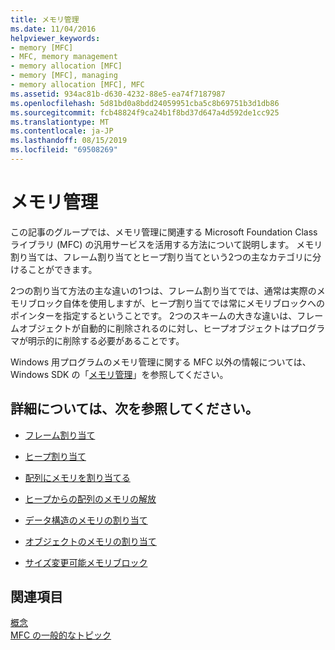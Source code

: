 ```yaml
---
title: メモリ管理
ms.date: 11/04/2016
helpviewer_keywords:
- memory [MFC]
- MFC, memory management
- memory allocation [MFC]
- memory [MFC], managing
- memory allocation [MFC], MFC
ms.assetid: 934ac81b-d630-4232-88e5-ea74f7187987
ms.openlocfilehash: 5d81bd0a8bdd24059951cba5c8b69751b3d1db86
ms.sourcegitcommit: fcb48824f9ca24b1f8bd37d647a4d592de1cc925
ms.translationtype: MT
ms.contentlocale: ja-JP
ms.lasthandoff: 08/15/2019
ms.locfileid: "69508269"
---
```

# <a name="memory-management"></a>メモリ管理

この記事のグループでは、メモリ管理に関連する Microsoft Foundation Class ライブラリ (MFC) の汎用サービスを活用する方法について説明します。 メモリ割り当ては、フレーム割り当てとヒープ割り当てという2つの主なカテゴリに分けることができます。

2つの割り当て方法の主な違いの1つは、フレーム割り当てでは、通常は実際のメモリブロック自体を使用しますが、ヒープ割り当てでは常にメモリブロックへのポインターを指定するということです。 2つのスキームの大きな違いは、フレームオブジェクトが自動的に削除されるのに対し、ヒープオブジェクトはプログラマが明示的に削除する必要があることです。

Windows 用プログラムのメモリ管理に関する MFC 以外の情報については、Windows SDK の「[メモリ管理](/windows/win32/memory/memory-management)」を参照してください。

## <a name="what-do-you-want-to-know-more-about"></a>詳細については、次を参照してください。

- [フレーム割り当て](../mfc/memory-management-frame-allocation.md)

- [ヒープ割り当て](../mfc/memory-management-heap-allocation.md)

- [配列にメモリを割り当てる](../mfc/memory-management-examples.md)

- [ヒープからの配列のメモリの解放](../mfc/memory-management-examples.md)

- [データ構造のメモリの割り当て](../mfc/memory-management-examples.md)

- [オブジェクトのメモリの割り当て](../mfc/memory-management-examples.md)

- [サイズ変更可能メモリブロック](../mfc/memory-management-resizable-memory-blocks.md)

## <a name="see-also"></a>関連項目

[概念](../mfc/mfc-concepts.md)<br/>
[MFC の一般的なトピック](../mfc/general-mfc-topics.md)
